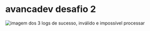 # avancadev desafio 2

![imagem dos 3 logs de sucesso, inválido e impossível processar](https://github.com/alanlui/avancadev/blob/desafio2/assets/RebbitMQ_LOG.PNG?raw=true)